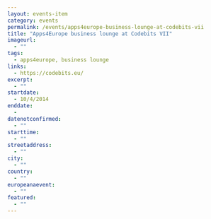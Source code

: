 ```yaml
---
layout: events-item
category: events
permalink: /events/apps4europe-business-lounge-at-codebits-vii
title: "Apps4Europe business lounge at Codebits VII"
imageurl:
  - ""
tags:
  - apps4europe, business lounge
links:
  - https://codebits.eu/
excerpt:
  - ""
startdate:
  - 10/4/2014
enddate:
  - 
datenotconfirmed:
  - ""
starttime:
  - ""
streetaddress:
  - ""
city:
  - ""
country:
  - ""
europeanaevent:
  - ""
featured:
  - ""
---
```



